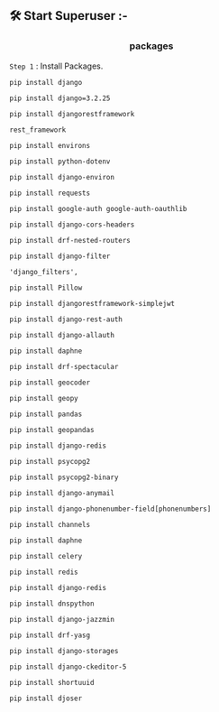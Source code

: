 ## 🛠️ Start Superuser :-

<h3 align="center"> packages </h3>

`Step 1` : Install Packages.

```
pip install django
```

```
pip install django=3.2.25
```

```
pip install djangorestframework
```

```
rest_framework
```

```
pip install environs
```

```
pip install python-dotenv
```

```
pip install django-environ
```

```
pip install requests
```

```
pip install google-auth google-auth-oauthlib
```

```
pip install django-cors-headers
```

```
pip install drf-nested-routers
```

```
pip install django-filter
```

```
'django_filters',
```

```
pip install Pillow
```

```
pip install djangorestframework-simplejwt
```

```
pip install django-rest-auth
```

```
pip install django-allauth
```

```
pip install daphne
```

```
pip install drf-spectacular
```

```
pip install geocoder
```

```
pip install geopy
```

```
pip install pandas
```

```
pip install geopandas
```

```
pip install django-redis
```

```
pip install psycopg2
```

```
pip install psycopg2-binary
```

```
pip install django-anymail
```

```
pip install django-phonenumber-field[phonenumbers]
```

```
pip install channels
```

```
pip install daphne
```

```
pip install celery
```

```
pip install redis
```

```
pip install django-redis
```

```
pip install dnspython
```

```
pip install django-jazzmin
```

```
pip install drf-yasg
```

```
pip install django-storages
```

```
pip install django-ckeditor-5
```

```
pip install shortuuid
```

```
pip install djoser
```
